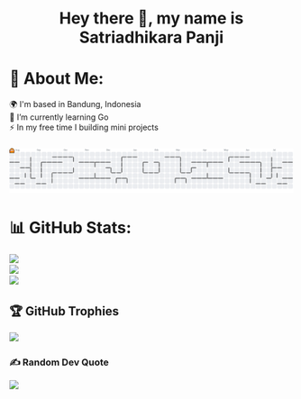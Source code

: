 <h1 align="center">Hey there 👋, my name is Satriadhikara Panji</h1>

###

# 💫 About Me:
🌍  I'm based in Bandung, Indonesia<br>🌱 I’m currently learning Go<br>⚡ In my free time I building mini projects

###

<picture>
  <source media="(prefers-color-scheme: dark)" srcset="https://raw.githubusercontent.com/satriadhikara/satriadhikara/output/pacman-contribution-graph-dark.svg">
  <source media="(prefers-color-scheme: light)" srcset="https://raw.githubusercontent.com/satriadhikara/satriadhikara/output/pacman-contribution-graph.svg">
  <img alt="pacman contribution graph" src="https://raw.githubusercontent.com/satriadhikara/satriadhikara/output/pacman-contribution-graph.svg">
</picture>

###

# 📊 GitHub Stats:
![](https://github-readme-stats.vercel.app/api?username=satriadhikara&theme=gruvbox&hide_border=false&include_all_commits=false&count_private=false)<br/>
![](https://github-readme-streak-stats.herokuapp.com/?user=satriadhikara&theme=gruvbox&hide_border=false)<br/>
![](https://github-readme-stats.vercel.app/api/top-langs/?username=satriadhikara&theme=gruvbox&hide_border=false&include_all_commits=false&count_private=false&layout=compact)

## 🏆 GitHub Trophies
![](https://github-profile-trophy.vercel.app/?username=satriadhikara&theme=gruvbox&no-frame=false&no-bg=true&margin-w=4)

### ✍️ Random Dev Quote
![](https://quotes-github-readme.vercel.app/api?type=horizontal&theme=gruvbox)

<!-- Proudly created with GPRM ( https://gprm.itsvg.in ) -->
